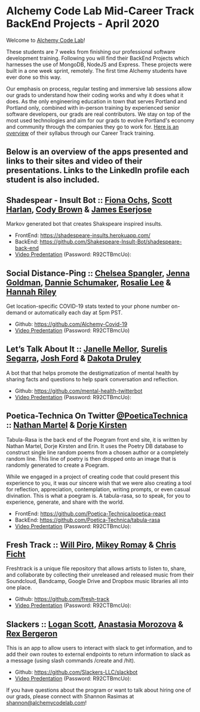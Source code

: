 # Alchemy Code Lab Mid-Career Track BackEnd Projects - April 2020

Welcome to [Alchemy Code Lab](https://www.alchemycodelab.com)! 

These students are 7 weeks from finishing our professional software development training. Following you will find their BackEnd Projects which harnesses the use of MongoDB, NodeJS and Express. These projects were built in a one week sprint, remotely. The first time Alchemy students have ever done so this way. 

Our emphasis on process, regular testing and immersive lab sessions allow our grads to understand how their coding works and why it does what it does. As the only engineering education in town that serves Portland and Portland only, combined with in-person training by experienced senior software developers, our grads are real contributors. We stay on top of the most used technologies and aim for our grads to evolve Portland's economy and community through the companies they go to work for. [Here is an overview](https://docs.google.com/document/d/1RVKZ4wzOLJn5OeIE-94riRoJGLpwLRG1SuBdGY7sedg/edit?usp=sharing) of their syllabus through our Career Track training.  

## Below is an overview of the apps presented and links to their sites and video of their presentations. Links to the LinkedIn profile each student is also included.

## Shadespear  - Insult Bot :: [Fiona Ochs](https://www.linkedin.com/in/fionaochs/), [Scott Harlan](https://www.linkedin.com/in/scottharlan-pnw/), [Cody Brown](https://www.linkedin.com/in/codylylebrown/) & [James Eserjose](https://www.linkedin.com/in/jamesreserjose/)
  
Markov generated bot that creates Shakspeare inspired insults.
- FrontEnd: https://shadespeare-insults.herokuapp.com/
- BackEnd: https://github.com/Shakespeare-Insult-Bot/shadespeare-back-end
- [Video Predentation](https://zoom.us/rec/play/uJN_Iu2sqDw3GdXHtwSDUfV6W47ue_qs1yYc-vUFzhrmVyJWNgGvMrpAZLOxOJa5999aVavGihc7B_Cp) (Password: R92CTBmcUo):

## Social Distance-Ping :: [Chelsea Spangler](https://www.linkedin.com/in/chelseanspangler/), [Jenna Goldman](https://www.linkedin.com/in/jennagoldman/), [Dannie Schumaker](https://www.linkedin.com/in/dannieschumaker/), [Rosalie Lee](https://www.linkedin.com/in/rosalielee/) & [Hannah Riley](https://www.linkedin.com/in/hannah-m-riley/)
Get location-specific COVID-19 stats texted to your phone number on-demand or automatically each day at 5pm PST.
- Github: https://github.com/Alchemy-Covid-19
- [Video Predentation](https://zoom.us/rec/play/65V8I-Ch-jI3TNXA4wSDBfJ-W9Tpf_is1nMW8_sJxU7hW3YEYFKnMuBEareG6mo3_nhcnxJ7IA-FwqQJ) (Password: R92CTBmcUo)
  
## Let’s Talk About It :: [Janelle Mellor](https://www.linkedin.com/in/janellemellor/), [Surelis Segarra](https://www.linkedin.com/in/surelis-segarra-bbbba3186/), [Josh Ford](https://www.linkedin.com/in/thisisjoshford/) & [Dakota Druley](https://www.linkedin.com/in/dakota-druley/)

A bot that that helps promote the destigmatization of mental health by sharing facts and questions to help spark conversation and reflection.
- Github: https://github.com/mental-health-twitterbot
- [Video Predentation](https://zoom.us/rec/play/usB5IeD--m03G9OT4wSDUaV5W43vLKus0yMe-_Zczxq0AHICY1ekYuNAa-QvRsn4uPfl2-W0rMldsCl6) (Password: R92CTBmcUo):

## Poetica-Technica On Twitter [@PoeticaTechnica](https://twitter.com/PoeticaTechnica) :: [Nathan Martel](https://www.linkedin.com/in/nathanmartel/) & [Dorje Kirsten](https://www.linkedin.com/in/dorjekirsten/)

Tabula-Rasa is the back end of the Poegram front end site, it is  written by Nathan Martel, Dorje Kirsten and Erin. It uses the Poetry DB database to construct single line random poems from a chosen author or a completely random line. This line of poetry is then dropped onto an image that is randomly generated to create a Poegram.

While we engaged in a project of creating code that could present this experience to you, it was our sincere wish that we were also creating a tool for reflection, appreciation, contemplation, writing prompts, or even casual divination. This is what a poegram is. A tabula-rasa, so to speak, for you to experience, generate, and share with the world.
 - FrontEnd: https://github.com/Poetica-Technica/poetica-react
 - BackEnd: https://github.com/Poetica-Technica/tabula-rasa
 - [Video Predentation](https://zoom.us/rec/play/ucF7IequqGo3G9zHtgSDAf9-W9S7KfqsgyYY_6Zey0vjV3QHMAGjNecaa-Fn85Vt8fyrEO_mRHOPWl3p) (Password: R92CTBmcUo):

## Fresh Track :: [Will Piro](https://www.linkedin.com/in/willpiro/), [Mikey Romay](https://www.linkedin.com/in/michaelromay/) & [Chris Ficht](https://www.linkedin.com/in/chrisficht/)
  
Freshtrack is a unique file repository that allows artists to listen to, share, and collaborate by collecting their unreleased and released music from their Soundcloud, Bandcamp, Google Drive and Dropbox music libraries all into one place.

- Github: https://github.com/fresh-track
- [Video Predentation](https://zoom.us/rec/play/7sAqd-iv_T43HoaXsASDV_5wW9S9JqishCgXrPYKnxrjUSEKNgeuNbBHM7CGAjrkIsmMBPNr43fYBipZ) (Password: R92CTBmcUo):

## Slackers :: [Logan Scott](https://www.linkedin.com/in/logantscott/), [Anastasia Morozova](https://www.linkedin.com/in/morozova-anastasia/) & [Rex Bergeron](https://www.linkedin.com/in/rex-bergeron/)
  
This is an app to allow users to interact with slack to get information, and to add their own routes to external endpoints to return information to slack as a message (using slash commands /create and /hit).

 - Github: https://github.com/Slackers-LLC/slackbot
 - [Video Predentation](https://zoom.us/rec/play/uMEkde-rrzM3ToKcsQSDAPQrW9XpKqish3BN_qIPxEqwVHIKZ1v1YeBEa-U1884nMWoPFNApBDepMT2V) (Password: R92CTBmcUo):

If you have questions about the program or want to talk about hiring one of our grads, please connect with Shannon Rasimas at shannon@alchemycodelab.com!
